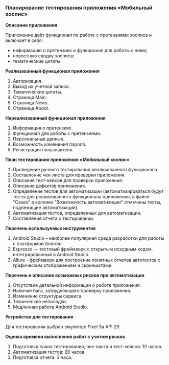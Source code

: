 ### Планирование тестирования приложения «Мобильный хоспис»

**Описание приложения**

Приложение даёт функционал по работе с претензиями хосписа и включает в себя:
+	информацию о претензиях и функционал для работы с ними;
+	новостную сводку хосписа;
+ тематические цитаты.

**Реализованный функционал приложения**
1.	Авторизация.
2.	Выход их учетной записи.
3.	Тематические цитаты.
4.	Страница Main.
5.	Страница News.
6.	Страница About.

**Нереализованный функционал приложения**
1.	Информация о претензиях.
2.	Функционал для работы с претензиями.
3.	Персональные данные.
4.	Возможность изменения пароля.
5.	Регистрация пользователя.

**План тестирования приложения «Мобильный хоспис»**
1.	Проведение ручного тестирования реализованного функционала.
2.	Составление чек-листа для проверки приложения.
3.	Описание тест-кейсов для проверки приложения.
4.	Описание дефектов приложения. 
5.	Определение тестов для автоматизации (автоматизироваться будут тесты для реализованного функционала приложения, в файле "Cases" в колонке "Возможность автоматизиции" отмечены тесты, подлежащие автоматизации).
7.	Автоматизация тестов, определенных для автоматизации.
8.	Составление отчета о тестировании.

**Перечень используемых инструментов**
1.	Android Studio – наиболее популярная среда разработки для работы с платформой Android.
2.	Espresso — тестовый фреймворк с открытым исходным кодом, интегрированный в Android Studio.
3.	Allure - фреймворк  для построение понятных отчетов автотестов с графическим отображением и скриншотами.

**Перечень и описание возможных рисков при автоматизации**
1. Отсутствие детальной информации о работе приложения.
3. Наличие бага, затрудняющего проверку приложения.
4. Изменение структуры сервиса.
5. Технические неполадки.
6. Медленная работа Android Studio.

**Устройства для тестирования**

Для тестирования выбран эмулятор: Pixel 3a API 29.

**Оценка времени выполнения работ с учетом рисков**
1. Подготовка плана тестирования, чек-листа и тест-кейсов: 10 часов.
2. Автоматизация тестов: 20 часов.
3. Подготовка отчета: 3 часа.
